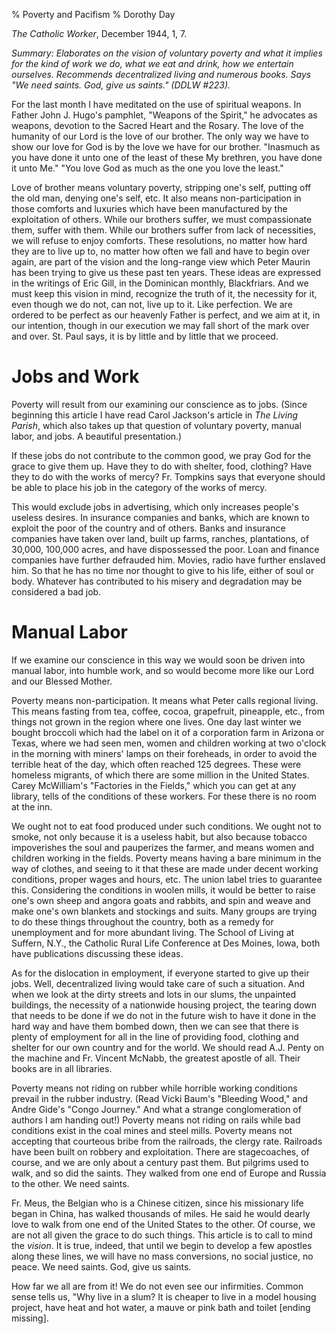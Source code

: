 % Poverty and Pacifism
% Dorothy Day

*The Catholic Worker*, December 1944, 1, 7.

*Summary: Elaborates on the vision of voluntary poverty and what it
implies for the kind of work we do, what we eat and drink, how we
entertain ourselves. Recommends decentralized living and numerous books.
Says "We need saints. God, give us saints." (DDLW \#223).*

For the last month I have meditated on the use of spiritual weapons. In
Father John J. Hugo's pamphlet, "Weapons of the Spirit," he advocates as
weapons, devotion to the Sacred Heart and the Rosary. The love of the
humanity of our Lord is the love of our brother. The only way we have to
show our love for God is by the love we have for our brother. "Inasmuch
as you have done it unto one of the least of these My brethren, you have
done it unto Me." "You love God as much as the one you love the least."

Love of brother means voluntary poverty, stripping one's self, putting
off the old man, denying one's self, etc. It also means
non-participation in those comforts and luxuries which have been
manufactured by the exploitation of others. While our brothers suffer,
we must compassionate them, suffer with them. While our brothers suffer
from lack of necessities, we will refuse to enjoy comforts. These
resolutions, no matter how hard they are to live up to, no matter how
often we fall and have to begin over again, are part of the vision and
the long-range view which Peter Maurin has been trying to give us these
past ten years. These ideas are expressed in the writings of Eric Gill,
in the Dominican monthly, Blackfriars. And we must keep this vision in
mind, recognize the truth of it, the necessity for it, even though we do
not, can not, live up to it. Like perfection. We are ordered to be
perfect as our heavenly Father is perfect, and we aim at it, in our
intention, though in our execution we may fall short of the mark over
and over. St. Paul says, it is by little and by little that we proceed.

Jobs and Work
===

Poverty will result from our examining our conscience as to jobs. (Since
beginning this article I have read Carol Jackson's article in *The
Living Parish*, which also takes up that question of voluntary poverty,
manual labor, and jobs. A beautiful presentation.)

If these jobs do not contribute to the common good, we pray God for the
grace to give them up. Have they to do with shelter, food, clothing?
Have they to do with the works of mercy? Fr. Tompkins says that everyone
should be able to place his job in the category of the works of mercy.

This would exclude jobs in advertising, which only increases people's
useless desires. In insurance companies and banks, which are known to
exploit the poor of the country and of others. Banks and insurance
companies have taken over land, built up farms, ranches, plantations, of
30,000, 100,000 acres, and have dispossessed the poor. Loan and finance
companies have further defrauded him. Movies, radio have further
enslaved him. So that he has no time nor thought to give to his life,
either of soul or body. Whatever has contributed to his misery and
degradation may be considered a bad job.

Manual Labor
===

If we examine our conscience in this way we would soon be driven into
manual labor, into humble work, and so would become more like our Lord
and our Blessed Mother.

Poverty means non-participation. It means what Peter calls regional
living. This means fasting from tea, coffee, cocoa, grapefruit,
pineapple, etc., from things not grown in the region where one lives.
One day last winter we bought broccoli which had the label on it of a
corporation farm in Arizona or Texas, where we had seen men, women and
children working at two o'clock in the morning with miners' lamps on
their foreheads, in order to avoid the terrible heat of the day, which
often reached 125 degrees. These were homeless migrants, of which there
are some million in the United States. Carey McWilliam's "Factories in
the Fields," which you can get at any library, tells of the conditions
of these workers. For these there is no room at the inn.

We ought not to eat food produced under such conditions. We ought not to
smoke, not only because it is a useless habit, but also because tobacco
impoverishes the soul and pauperizes the farmer, and means women and
children working in the fields. Poverty means having a bare minimum in
the way of clothes, and seeing to it that these are made under decent
working conditions, proper wages and hours, etc. The union label tries
to guarantee this. Considering the conditions in woolen mills, it would
be better to raise one's own sheep and angora goats and rabbits, and
spin and weave and make one's own blankets and stockings and suits. Many
groups are trying to do these things throughout the country, both as a
remedy for unemployment and for more abundant living. The School of
Living at Suffern, N.Y., the Catholic Rural Life Conference at Des
Moines, Iowa, both have publications discussing these ideas.

As for the dislocation in employment, if everyone started to give up
their jobs. Well, decentralized living would take care of such a
situation. And when we look at the dirty streets and lots in our slums,
the unpainted buildings, the necessity of a nationwide housing project,
the tearing down that needs to be done if we do not in the future wish
to have it done in the hard way and have them bombed down, then we can
see that there is plenty of employment for all in the line of providing
food, clothing and shelter for our own country and for the world. We
should read A.J. Penty on the machine and Fr. Vincent McNabb, the
greatest apostle of all. Their books are in all libraries.

Poverty means not riding on rubber while horrible working conditions
prevail in the rubber industry. (Read Vicki Baum's "Bleeding Wood," and
Andre Gide's "Congo Journey." And what a strange conglomeration of
authors I am handing out!) Poverty means not riding on rails while bad
conditions exist in the coal mines and steel mills. Poverty means not
accepting that courteous bribe from the railroads, the clergy rate.
Railroads have been built on robbery and exploitation. There are
stagecoaches, of course, and we are only about a century past them. But
pilgrims used to walk, and so did the saints. They walked from one end
of Europe and Russia to the other. We need saints.

Fr. Meus, the Belgian who is a Chinese citizen, since his missionary
life began in China, has walked thousands of miles. He said he would
dearly love to walk from one end of the United States to the other. Of
course, we are not all given the grace to do such things. This article
is to call to mind the *vision*. It is true, indeed, that until we begin
to develop a few apostles along these lines, we will have no mass
conversions, no social justice, no peace. We need saints. God, give us
saints.

How far we all are from it! We do not even see our infirmities. Common
sense tells us, "Why live in a slum? It is cheaper to live in a model
housing project, have heat and hot water, a mauve or pink bath and
toilet [ending missing].
